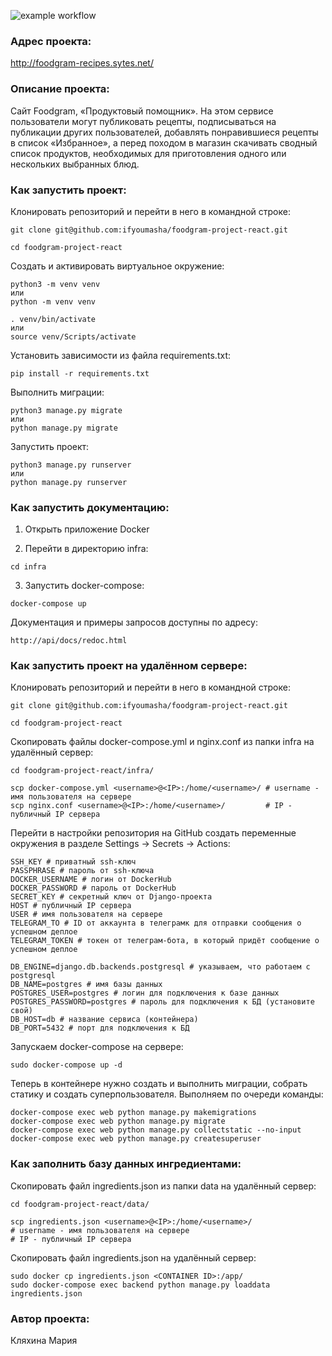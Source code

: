 ![example workflow](https://github.com/ifyoumasha//actions/wofoodgram-project-reactrkflows/main.yml/badge.svg)

### Адрес проекта:

http://foodgram-recipes.sytes.net/

<!-- логин от админки: maria -->
<!-- пароль: foodgram123 -->

### Описание проекта:

Cайт Foodgram, «Продуктовый помощник». 
На этом сервисе пользователи могут публиковать рецепты, подписываться на публикации других пользователей, добавлять понравившиеся рецепты в список «Избранное», а перед походом в магазин скачивать сводный список продуктов, необходимых для приготовления одного или нескольких выбранных блюд.

### Как запустить проект:

Клонировать репозиторий и перейти в него в командной строке:

```
git clone git@github.com:ifyoumasha/foodgram-project-react.git
```

```
cd foodgram-project-react
```

Cоздать и активировать виртуальное окружение:

```
python3 -m venv venv
или
python -m venv venv
```

```
. venv/bin/activate
или
source venv/Scripts/activate
```

Установить зависимости из файла requirements.txt:

```
pip install -r requirements.txt
```

Выполнить миграции:

```
python3 manage.py migrate
или
python manage.py migrate
```

Запустить проект:

```
python3 manage.py runserver
или
python manage.py runserver
```

### Как запустить документацию:

1. Открыть приложение Docker

2. Перейти в директорию infra:

```
cd infra
```

3. Запустить docker-compose:

```
docker-compose up
```

Документация и примеры запросов доступны по адресу:

```
http://api/docs/redoc.html
```

### Как запустить проект на удалённом сервере:

Клонировать репозиторий и перейти в него в командной строке:

```
git clone git@github.com:ifyoumasha/foodgram-project-react.git
```

```
cd foodgram-project-react
```

Скопировать файлы docker-compose.yml и nginx.conf из папки infra на удалённый сервер:

```
cd foodgram-project-react/infra/
```

```
scp docker-compose.yml <username>@<IP>:/home/<username>/ # username - имя пользователя на сервере
scp nginx.conf <username>@<IP>:/home/<username>/         # IP - публичный IP сервера
```

Перейти в настройки репозитория на GitHub создать переменные окружения в разделе Settings -> Secrets -> Actions:

```
SSH_KEY # приватный ssh-ключ
PASSPHRASE # пароль от ssh-ключа
DOCKER_USERNAME # логин от DockerHub
DOCKER_PASSWORD # пароль от DockerHub
SECRET_KEY # секретный ключ от Django-проекта
HOST # публичный IP сервера
USER # имя пользователя на сервере
TELEGRAM_TO # ID от аккаунта в телеграмк для отправки сообщения о успешном деплое
TELEGRAM_TOKEN # токен от телеграм-бота, в который придёт сообщение о успешном деплое

DB_ENGINE=django.db.backends.postgresql # указываем, что работаем с postgresql
DB_NAME=postgres # имя базы данных
POSTGRES_USER=postgres # логин для подключения к базе данных
POSTGRES_PASSWORD=postgres # пароль для подключения к БД (установите свой)
DB_HOST=db # название сервиса (контейнера)
DB_PORT=5432 # порт для подключения к БД
```

Запускаем docker-compose на сервере:

```
sudo docker-compose up -d
```

Теперь в контейнере нужно создать и выполнить миграции, собрать статику и создать суперпользователя. Выполняем по очереди команды:

```
docker-compose exec web python manage.py makemigrations
docker-compose exec web python manage.py migrate
docker-compose exec web python manage.py collectstatic --no-input
docker-compose exec web python manage.py createsuperuser
```

### Как заполнить базу данных ингредиентами:

Скопировать файл ingredients.json из папки data на удалённый сервер:

```
cd foodgram-project-react/data/
```

```
scp ingredients.json <username>@<IP>:/home/<username>/ 
# username - имя пользователя на сервере
# IP - публичный IP сервера
```

Скопировать файл ingredients.json на удалённый сервер:

```
sudo docker cp ingredients.json <CONTAINER ID>:/app/
sudo docker-compose exec backend python manage.py loaddata ingredients.json
```

### Автор проекта:
Кляхина Мария
